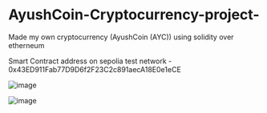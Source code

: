# AyushCoin-Cryptocurrency-project-
Made my own cryptocurrency (AyushCoin (AYC)) using solidity over etherneum 

Smart Contract address on sepolia test network - 0x43ED911Fab77D9D6f2F23C2c891aecA18E0e1eCE

![image](https://user-images.githubusercontent.com/86561124/233629372-e7f744d0-c55a-4763-bfd0-92fcb178118f.png)

![image](https://user-images.githubusercontent.com/86561124/233629466-a51ff4e8-0228-454b-9472-011d963461fa.png)

